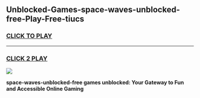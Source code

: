 
## Unblocked-Games-space-waves-unblocked-free-Play-Free-tiucs
<h3>
<a href="https://premium76.site?title=space-waves-unblocked-free&ref=10A">CLICK TO PLAY</a></h3>
<hr>

<h3>
<a href="https://premium76.site?title=space-waves-unblocked-free&ref=10A">CLICK 2 PLAY</a>
  
</h3>

<a href="https://premium76.site?title=space-waves-unblocked-free&ref=10A"><img src="https://clearcache.store/games.png"></a>


**space-waves-unblocked-free games unblocked: Your Gateway to Fun and Accessible Online Gaming**
